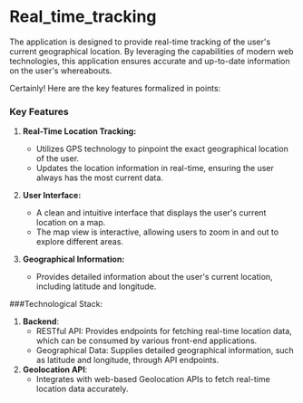 # Real_time_tracking

The application is designed to provide real-time tracking of the user's current geographical location. By leveraging the capabilities of modern web technologies, this application ensures accurate and up-to-date information on the user's whereabouts.

Certainly! Here are the key features formalized in points:


### Key Features

1. **Real-Time Location Tracking:**
   - Utilizes GPS technology to pinpoint the exact geographical location of the user.
   - Updates the location information in real-time, ensuring the user always has the most current data.

2. **User Interface:**
   - A clean and intuitive interface that displays the user's current location on a map.
   - The map view is interactive, allowing users to zoom in and out to explore different areas.

3. **Geographical Information:**
   - Provides detailed information about the user's current location, including latitude and longitude.


###Technological Stack:

1. **Backend**: 
      - RESTful API: Provides endpoints for fetching real-time location data, which can be consumed by various front-end applications.
      - Geographical Data: Supplies detailed geographical information, such as latitude and longitude, through API endpoints.
3. **Geolocation API**: 
      - Integrates with web-based Geolocation APIs to fetch real-time location data accurately.
